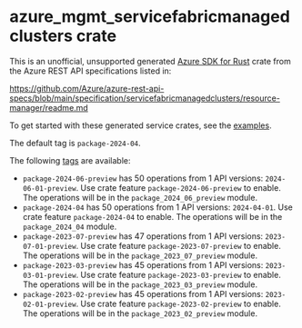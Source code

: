 # azure_mgmt_servicefabricmanagedclusters crate

This is an unofficial, unsupported generated [Azure SDK for Rust](https://github.com/Azure/azure-sdk-for-rust/tree/legacy) crate from the Azure REST API specifications listed in:

https://github.com/Azure/azure-rest-api-specs/blob/main/specification/servicefabricmanagedclusters/resource-manager/readme.md

To get started with these generated service crates, see the [examples](https://github.com/Azure/azure-sdk-for-rust/blob/legacy/services/README.md#examples).

The default tag is `package-2024-04`.

The following [tags](https://github.com/Azure/azure-sdk-for-rust/blob/legacy/services/tags.md) are available:

- `package-2024-06-preview` has 50 operations from 1 API versions: `2024-06-01-preview`. Use crate feature `package-2024-06-preview` to enable. The operations will be in the `package_2024_06_preview` module.
- `package-2024-04` has 50 operations from 1 API versions: `2024-04-01`. Use crate feature `package-2024-04` to enable. The operations will be in the `package_2024_04` module.
- `package-2023-07-preview` has 47 operations from 1 API versions: `2023-07-01-preview`. Use crate feature `package-2023-07-preview` to enable. The operations will be in the `package_2023_07_preview` module.
- `package-2023-03-preview` has 45 operations from 1 API versions: `2023-03-01-preview`. Use crate feature `package-2023-03-preview` to enable. The operations will be in the `package_2023_03_preview` module.
- `package-2023-02-preview` has 45 operations from 1 API versions: `2023-02-01-preview`. Use crate feature `package-2023-02-preview` to enable. The operations will be in the `package_2023_02_preview` module.